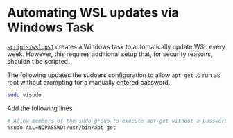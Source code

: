 # Automating WSL updates via Windows Task

[`scripts/wsl.ps1`](scripts/wsl.ps1) creates a Windows task to automatically update WSL every week. However, this requires additional setup that, for security reasons, shouldn't be scripted.

The following updates the sudoers configuration to allow `apt-get` to run as root without prompting for a manually entered password.

```bash
sudo visudo
```

Add the following lines

```bash
# Allow members of the sudo group to execute apt-get without a password
%sudo ALL=NOPASSWD:/usr/bin/apt-get
```